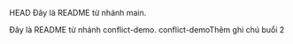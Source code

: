 HEAD
Đây là README từ nhánh main.

Đây là README từ nhánh conflict-demo.
conflict-demoThêm ghi chú buổi 2
